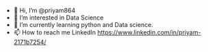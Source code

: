 - 👋 Hi, I’m @priyam864
- 👀 I’m interested in Data Science
- 🌱 I’m currently learning python and Data science.
- 📫 How to reach me  LinkedIn https://www.linkedin.com/in/priyam-2171b7254/



<!---
priyam864/priyam864 is a ✨ special ✨ repository because its `README.md` (this file) appears on your GitHub profile.
You can click the Preview link to take a look at your changes.
--->
